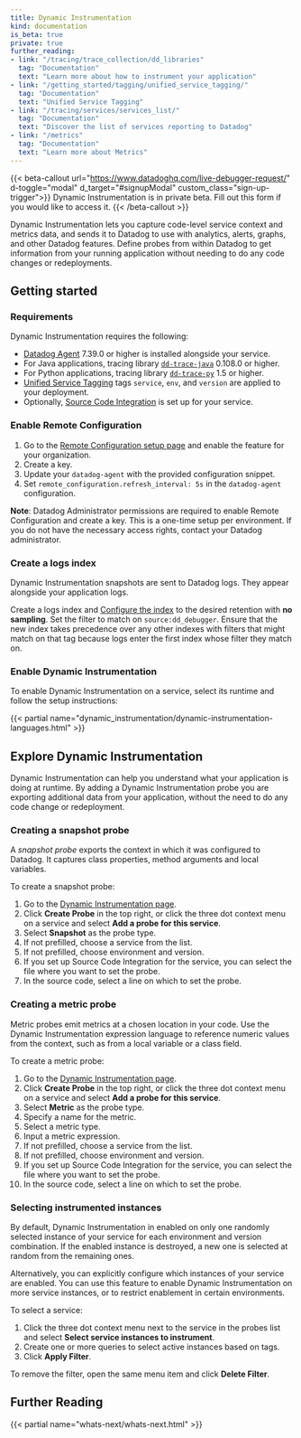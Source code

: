 ```yaml
---
title: Dynamic Instrumentation
kind: documentation
is_beta: true
private: true
further_reading:
- link: "/tracing/trace_collection/dd_libraries"
  tag: "Documentation"
  text: "Learn more about how to instrument your application"
- link: "/getting_started/tagging/unified_service_tagging/"
  tag: "Documentation"
  text: "Unified Service Tagging"
- link: "/tracing/services/services_list/"
  tag: "Documentation"
  text: "Discover the list of services reporting to Datadog"
- link: "/metrics"
  tag: "Documentation"
  text: "Learn more about Metrics"
---
```


{{< beta-callout url="https://www.datadoghq.com/live-debugger-request/" d-toggle="modal" d_target="#signupModal" custom_class="sign-up-trigger">}}
  Dynamic Instrumentation is in private beta. Fill out this form if you would like to
  access it.
{{< /beta-callout >}}

Dynamic Instrumentation lets you capture code-level service context and metrics data, and sends it to Datadog to use with analytics, alerts, graphs, and other Datadog features. Define probes from within Datadog to get information from your running application without needing to do any code changes or redeployments.

## Getting started

### Requirements
Dynamic Instrumentation requires the following:

- [Datadog Agent][1] 7.39.0 or higher is installed alongside your service.
- For Java applications, tracing library [`dd-trace-java`][2] 0.108.0 or higher.
- For Python applications, tracing library [`dd-trace-py`][3] 1.5 or higher.
- [Unified Service Tagging][4] tags `service`, `env`, and `version` are applied to your deployment.
- Optionally, [Source Code Integration][5] is set up for your service.

### Enable Remote Configuration

1. Go to the [Remote Configuration setup page][6] and enable the feature for your organization.
2. Create a key. 
3. Update your `datadog-agent` with the provided configuration snippet.
4. Set `remote_configuration.refresh_interval: 5s` in the `datadog-agent` configuration.

**Note**: Datadog Administrator permissions are required to enable Remote Configuration and create a key. This is a one-time setup per environment. If you do not have the necessary access rights, contact your Datadog administrator.

### Create a logs index

Dynamic Instrumentation snapshots are sent to Datadog logs. They appear alongside your application logs. 

Create a logs index and [Configure the index][7] to the desired retention with **no sampling**. Set the filter to match on `source:dd_debugger`. Ensure that the new index takes precedence over any other indexes with filters that might match on that tag because logs enter the first index whose filter they match on.

### Enable Dynamic Instrumentation

To enable Dynamic Instrumentation on a service, select its runtime and follow the setup instructions:

{{< partial name="dynamic_instrumentation/dynamic-instrumentation-languages.html" >}}

## Explore Dynamic Instrumentation

Dynamic Instrumentation can help you understand what your application is doing at runtime. By adding a Dynamic Instrumentation probe you are exporting additional data from your application, without the need to do any code change or redeployment.

### Creating a snapshot probe

A *snapshot probe* exports the context in which it was configured to Datadog. It captures class properties, method arguments and local variables.

To create a snapshot probe:

1. Go to the [Dynamic Instrumentation page][8].
2. Click **Create Probe** in the top right, or click the three dot context menu on a service and select **Add a probe for this service**.
3. Select **Snapshot** as the probe type.
4. If not prefilled, choose a service from the list.
5. If not prefilled, choose environment and version.
6. If you set up Source Code Integration for the service, you can select the file where you want to set the probe.
7. In the source code, select a line on which to set the probe.

### Creating a metric probe

Metric probes emit metrics at a chosen location in your code. Use the Dynamic Instrumentation expression language to reference numeric values from the context, such as from a local variable or a class field.

To create a metric probe:

1. Go to the [Dynamic Instrumentation page][8].
2. Click **Create Probe** in the top right, or click the three dot context menu on a service and select **Add a probe for this service**.
3. Select **Metric** as the probe type.
4. Specify a name for the metric.
5. Select a metric type.
6. Input a metric expression.
7. If not prefilled, choose a service from the list.
8. If not prefilled, choose environment and version.
9. If you set up Source Code Integration for the service, you can select the file where you want to set the probe.
10. In the source code, select a line on which to set the probe.

### Selecting instrumented instances

By default, Dynamic Instrumentation in enabled on only one randomly selected instance of your service for each environment and version combination. If the enabled instance is destroyed, a new one is selected at random from the remaining ones.

Alternatively, you can explicitly configure which instances of your service are enabled. You can use this feature to enable Dynamic Instrumentation on more service instances, or to restrict enablement in certain environments.

To select a service:

1. Click the three dot context menu next to the service in the probes list and select **Select service instances to instrument**. 
2. Create one or more queries to select active instances based on tags. 
3. Click **Apply Filter**.

To remove the filter, open the same menu item and click **Delete Filter**.

## Further Reading

{{< partial name="whats-next/whats-next.html" >}}

[1]: /agent/
[2]: https://github.com/DataDog/dd-trace-java
[3]: https://github.com/DataDog/dd-trace-py
[4]: /getting_started/tagging/unified_service_tagging/
[5]: /integrations/guide/source-code-integration/
[6]: https://app.datadoghq.com/organization-settings/remote-config
[7]: /logs/log_configuration/indexes/#add-indexes
[8]: https://app.datadoghq.com/dynamic-instrumentation
